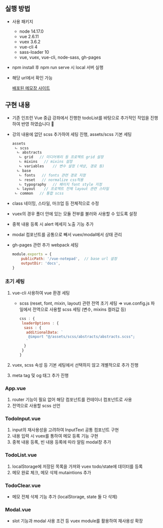 ## 실행 방법

- 사용 패키지
    - node 14.17.0
    - vue 2.6.11
    - vuex 3.6.2
    - vue-cli 4
    - sass-loader 10
    - vue, vuex, vue-cli, node-sass, gh-pages
- npm install 후 npm run serve 시 local 서버 실행
- 해당 url에서 확인 가능

    [배포된 메모장 사이트](https://function-dh.github.io/vue-notepad/)


## 구현 내용

- 기존 인프런 Vue 중급 강좌에서 진행한 todoList를 바탕으로 추가적인 작업을 진행하여 반영 하였습니다 🙂
- 강의 내용에 없던 scss 추가하여 세팅 진행, assets/scss 기본 세팅

    ```jsx
    assets
     ㄴ scss
      ㄴ abstracts
       ㄴ grid   // 미디어쿼리 등 프로젝트 grid 설정
       ㄴ mixins   // mixins 설정
       ㄴ variables    // 변수 설정 (색상, 경로 등)
      ㄴ base
       ㄴ fonts   // fonts 관련 경로 지정
       ㄴ reset   // normalize css적용
       ㄴ typography   // 페이지 font style 지정
      ㄴ layout    // 프로젝트 전체 layout 관련 스타일
     ㄴ common   // 통합 scss
    ```

- class 네이밍, 스타일, 마크업 등 전체적으로 수정
- vuex의 경우 폴더 안에 있는 모듈 전부를 불러와 사용할 수 있도록 설정
- 중복 내용 등록 시 alert 메세지 노출 기능 추가
- modal 컴포넌트를 공통으로 빼서 vuex/modal에서 상태 관리
- gh-pages 관련 추가 webpack 세팅

    ```jsx
    module.exports = {
    	publicPath: '/vue-notepad',  // base url 설정
    	outputDir: 'docs',
    }
    ```

### 초기 세팅

1. vue-cli 사용하여 vue 환경 세팅
    - scss (reset, font, mixin, layout) 관련 전역 초기 세팅
    ⇒ vue.config.js 파일에서 전역으로 사용할 scss 세팅 (변수, mixins 컬러값 등)

        ```jsx
        css : {
         loaderOptions : {
          sass : {
           additionalData: `
            @import "@/assets/scss/abstracts/abstracts.scss";
           `
          }
         }
        }
        ```

2. vuex, scss 속성 등 기본 세팅에서 선택하지 않고 개별적으로 추가 진행
3. meta tag 및 og 태그 추가 진행

### App.vue

1. router 기능이 필요 없어 해당 컴포넌트를 컨테이너 컴포넌트로 사용
2. 전역으로 사용할 scss 선언

### TodoInput.vue

1. input의 재사용성을 고려하여 InputText 공통 컴포넌트 구현
2. 내용 입력 시 vuex를 통하여 메모 등록 기능 구현
3. 중복 내용 등록, 빈 내용 등록에 따라 알림 modal창 추가

### TodoList.vue

1. localStorage에 저장된 목록을 가져와 vuex todo/state에 데이터를 등록
2. 메모 완료 체크, 메모 삭제 mutaintions 추가

### TodoClear.vue

- 메모 전체 삭제 기능 추가 (localStorage, state 둘 다 삭제)

### Modal.vue

- slot 기능과 modal 사용 조건 등 vuex module를 활용하여 재사용성 확장
